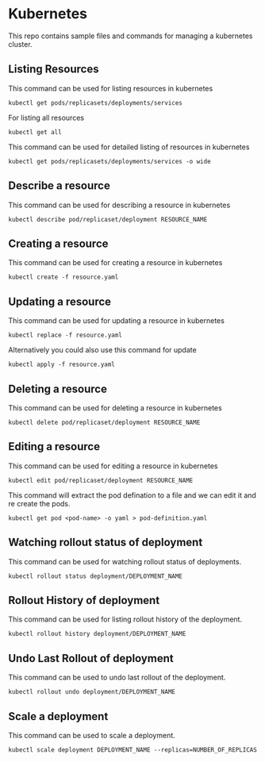 # Kubernetes
This repo contains sample files and commands for managing a kubernetes cluster. 

## Listing Resources
This command can be used for listing resources in kubernetes
```
kubectl get pods/replicasets/deployments/services
```

For listing all resources
```
kubectl get all
```

This command can be used for detailed listing of resources in kubernetes
```
kubectl get pods/replicasets/deployments/services -o wide
```

## Describe a resource
This command can be used for describing a resource in kubernetes
```
kubectl describe pod/replicaset/deployment RESOURCE_NAME
```

## Creating a resource
This command can be used for creating a resource in kubernetes
```
kubectl create -f resource.yaml
```

## Updating a resource
This command can be used for updating a resource in kubernetes
```
kubectl replace -f resource.yaml
```
Alternatively you could also use this command for update
```
kubectl apply -f resource.yaml
```

## Deleting a resource
This command can be used for deleting a resource in kubernetes
```
kubectl delete pod/replicaset/deployment RESOURCE_NAME
```

## Editing a resource
This command can be used for editing a resource in kubernetes
```
kubectl edit pod/replicaset/deployment RESOURCE_NAME
```

This command will extract the pod defination to a file and we can edit it and re create the pods.
```
kubectl get pod <pod-name> -o yaml > pod-definition.yaml
```

## Watching rollout status of deployment
This command can be used for watching rollout status of deployments.
```
kubectl rollout status deployment/DEPLOYMENT_NAME
```

## Rollout History of deployment
This command can be used for listing rollout history of the deployment.
```
kubectl rollout history deployment/DEPLOYMENT_NAME
```

## Undo Last Rollout of deployment
This command can be used to undo last rollout of the deployment.
```
kubectl rollout undo deployment/DEPLOYMENT_NAME
```

## Scale a deployment
This command can be used to scale a deployment.
```
kubectl scale deployment DEPLOYMENT_NAME --replicas=NUMBER_OF_REPLICAS
```
